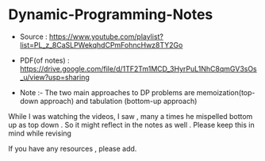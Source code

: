 # Dynamic-Programming-Notes
 

- Source : https://www.youtube.com/playlist?list=PL_z_8CaSLPWekqhdCPmFohncHwz8TY2Go
- PDF(of notes) : https://drive.google.com/file/d/1TF2Tm1MCD_3HyrPuL1NhC8qmGV3sOs_u/view?usp=sharing


- Note :- The two main approaches to DP problems are memoization(top-down approach) and tabulation (bottom-up approach)

While I was watching the videos, I saw , many a times he mispelled bottom up as top down . So it might reflect in the notes as well . Please keep this in mind while revising 

If you have any resources , please add.